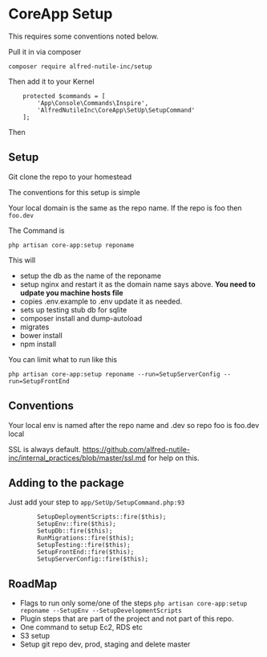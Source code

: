 # CoreApp Setup

This requires some conventions noted below.

Pull it in via composer

~~~
composer require alfred-nutile-inc/setup
~~~

Then add it to your Kernel

~~~
	protected $commands = [
		'App\Console\Commands\Inspire',
		'AlfredNutileInc\CoreApp\SetUp\SetupCommand'
	];

~~~


Then

## Setup

Git clone the repo to your homestead

The conventions for this setup is simple

Your local domain is the same as the repo name. If the repo is foo then `foo.dev`

The Command is

~~~
php artisan core-app:setup reponame
~~~


This will

  * setup the db as the name of the reponame
  * setup nginx and restart it as the domain name says above. **You need to udpate you machine hosts file**
  * copies .env.example to .env update it as needed.
  * sets up testing stub db for sqlite
  * composer install and dump-autoload
  * migrates
  * bower install
  * npm install


You can limit what to run like this

~~~
php artisan core-app:setup reponame --run=SetupServerConfig --run=SetupFrontEnd
~~~

## Conventions

Your local env is named after the repo name and .dev so repo foo is foo.dev local

SSL is always default. https://github.com/alfred-nutile-inc/internal_practices/blob/master/ssl.md for help on this.




## Adding to the package

Just add your step to `app/SetUp/SetupCommand.php:93`
~~~
        SetupDeploymentScripts::fire($this);
        SetupEnv::fire($this);
        SetupDb::fire($this);
        RunMigrations::fire($this);
        SetupTesting::fire($this);
        SetupFrontEnd::fire($this);
        SetupServerConfig::fire($this);
~~~


## RoadMap

  * Flags to run only some/one of the steps `php artisan core-app:setup reponame --SetupEnv --SetupDevelopmentScripts`
  * Plugin steps that are part of the project and not part of this repo.
  * One command to setup Ec2, RDS etc
  * S3 setup
  * Setup git repo dev, prod, staging and delete master
 

